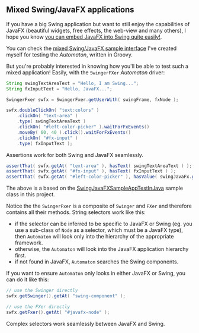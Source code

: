 
## Mixed Swing/JavaFX applications

If you have a big Swing application but want to still enjoy the capabilities of JavaFX (beautiful widgets,
free effects, the web-view and many others), I hope you know [you can embed JavaFX into Swing quite easily!](http://docs.oracle.com/javafx/2/swing/swing-fx-interoperability.htm#CHDIEEJE).

You can check the [mixed Swing/JavaFX sample interface](https://github.com/renatoathaydes/Automaton/blob/master/src/test/groovy/com/athaydes/automaton/samples/SwingJavaFXSampleAppTest.groovy)
I've created myself for testing the *Automaton*, written in Groovy.

But you're probably interested in knowing how you'll be able to test such a mixed application!
Easily, with the `SwingerFXer` *Automaton* driver:

```java
String swingTextAreaText = "Hello, I am Swing...";
String fxInputText = "Hello, JavaFX...";

SwingerFxer swfx = SwingerFxer.getUserWith( swingFrame, fxNode );

swfx.doubleClickOn( "text:colors" )
    .clickOn( "text-area" )
    .type( swingTextAreaText )
    .clickOn( "#left-color-picker" ).waitForFxEvents()
    .moveBy( 60, 40 ).click().waitForFxEvents()
    .clickOn( "#fx-input" )
    .type( fxInputText );
```

Assertions work for both Swing and JavaFX seamlessly.

```java
assertThat( swfx.getAt( "text-area" ), hasText( swingTextAreaText ) );
assertThat( swfx.getAt( "#fx-input" ), hasText( fxInputText ) );
assertThat( swfx.getAt( "#left-color-picker" ), hasValue( swingJavaFx.getTextLeftColor() ) );
```

The above is a based on the [SwingJavaFXSampleAppTestInJava](https://github.com/renatoathaydes/Automaton/blob/master/src/test/java/com/athaydes/automaton/samples/SwingJavaFXSampleAppTestInJava.java) sample class in this project.

Notice the the `SwingerFxer` is a composite of `Swinger` and `FXer` and therefore contains all their methods.
String selectors work like this:

* if the selector can be inferred to be specific to JavaFX or Swing (eg. you use a sub-class of `Node` as a selector,
  which must be a JavaFX type), then `Automaton` will look only into the hierarchy of the appropriate framework.
* otherwise, the `Automaton` will look into the JavaFX application hierarchy first.
* if not found in JavaFX, `Automaton` searches the Swing components.

If you want to ensure `Automaton` only looks in either JavaFX or Swing, you can do it like this:

```java
// use the Swinger directly
swfx.getSwinger().getAt( "swing-component" );

// use the FXer directly
swfx.getFxer().getAt( "#javafx-node" );
```

Complex selectors work seamlessly between JavaFX and Swing.

